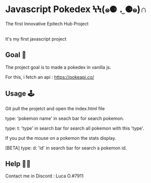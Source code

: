 # Javascript Pokedex ϞϞ(๑⚈ ․̫ ⚈๑)∩

The first Innovative Epitech Hub Project

<br />It's my first javascript project

## Goal 🎯

The project goal is to made a pokedex in vanilla js.

For this, i fetch an api : https://pokeapi.co/

## Usage 🕹

Git pull the projetct and open the index.html file

type: 'pokemon name' in seach bar for search pokemon.

type: t: 'type' in search bar for search all pokemon with this 'type'.

If you put the mouse on a pokemon the stats display.

[BETA] type: d: 'id' in search bar for search a pokemon id.


## Help 👋🏻

Contact me in Discord : Luca O.#7911
